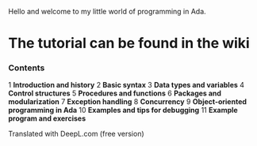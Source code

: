 Hello and welcome to my little world of programming in Ada.

# The tutorial can be found in the wiki

### Contents
1 **Introduction and history**
2 **Basic syntax**
3 **Data types and variables**
4 **Control structures**
5 **Procedures and functions**
6 **Packages and modularization**
7 **Exception handling**
8 **Concurrency**
9 **Object-oriented programming in Ada**
10 **Examples and tips for debugging**
11 **Example program and exercises**


Translated with DeepL.com (free version)
